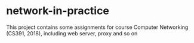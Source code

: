 # network-in-practice
This project contains some assignments for course Computer Networking (CS391, 2018), including web server, proxy and so on

